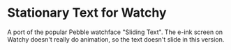 # Stationary Text for Watchy
A port of the popular Pebble watchface "Sliding Text". The e-ink screen on Watchy doesn't really do animation, so the text doesn't slide in this version.
